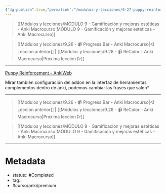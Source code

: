 ```yaml
---
{"dg-publish":true,"permalink":"/modulos-y-lecciones/9-27-puppy-reinforcement-anki-macrocurso/","noteIcon":"","updated":"2024-05-21T22:14:08.393+02:00"}
---
```



> [[Módulos y lecciones/MÓDULO 9 - Gamificación y mejoras estéticas - Anki Macrocurso\|MÓDULO 9 - Gamificación y mejoras estéticas - Anki Macrocurso]]

> [[Módulos y lecciones/9.26 - 📹 Progress Bar - Anki Macrocurso\|◁ Lección anterior]] |   [[Módulos y lecciones/9.28 - 📹 ReColor - Anki Macrocurso\|Próxima lección ▷]]

---

[Puppy Reinforcement - AnkiWeb](https://ankiweb.net/shared/info/1722658993)

Mirar también configuración del addon en la interfaz de herramientas complementos dentro de anki, podemos cambiar las frases que salen*


---

> [[Módulos y lecciones/9.26 - 📹 Progress Bar - Anki Macrocurso\|◁ Lección anterior]] |   [[Módulos y lecciones/9.28 - 📹 ReColor - Anki Macrocurso\|Próxima lección ▷]]

> [[Módulos y lecciones/MÓDULO 9 - Gamificación y mejoras estéticas - Anki Macrocurso\|MÓDULO 9 - Gamificación y mejoras estéticas - Anki Macrocurso]]

---

# Metadata
- status:: #Completed 
- tag:: 
- #curso/anki/premium  